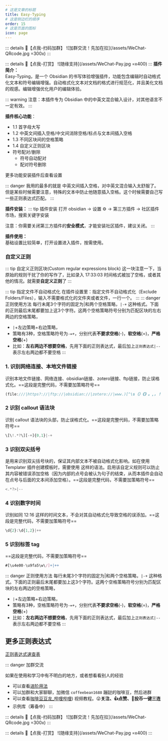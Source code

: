 ```yaml
---
# 这是文章的标题
title: Easy-Typing
# 这是侧边栏的顺序
order: 15
# 这是页面的图标
icon: page
---
```

::: details 🌱【点我-扫码加群】
![加群交流！先加在拉](/assets/WeChat-QRcode.jpg =300x) 
::: 

::: details 🍻【点我-打赏】
![随缘支持](/assets/WeChat-Pay.jpg =x400)
::: 
**插件简介：**  
Easy-Typing，是一个 Obsidian 的书写体验增强插件，功能包含编辑时自动格式化文本和符号编辑增强。自动格式化文本对文档的格式进行规范化，并且美化文档的观感。编辑增强优化用户的编辑体验。

::: warning
注意：本插件专为 Obsidian 中的中英文混合输入设计，对其他语言不一定有效。
:::

**插件核心功能**：  
- 1.1 首字母大写
- 1.2 中英文间插入空格/中文间消除空格/标点与文本间插入空格
- 1.3 不同区块间的空格策略
- 1.4 自定义正则区块
- 符号配对/删除
	- 符号自动配对
	- 配对符号删除

更多功能安装插件后查看设置

::: danger 
我用的最多的就是 中英文间插入空格，对中英文混合输入太舒服了。但是某些时候需要注意，特殊的文本中防止他随意插入空格。这个时候需要自己写一些正则表达式匹配。
:::


**插件安装：**
::: tip 插件安装
打开 obsidian → 设置 ⚙️ → 第三方插件 → 社区插件市场，搜索关键字安装

注意：你需要关闭第三方插件的**安全模式**，才能安装社区插件，建议关闭。
:::

**插件使用：**  
基础设置比较简单，打开设置进入插件，按需使用。

### 自定义正则
::: tip 自定义正则区块(Custom regular expressions block)
这一块注意一下，当原始的规则干扰了你的写作了，比如录入 17:33:03 时间格式被加了空格，或者其他的情况。就需要**自定义正则**了
:::


::: tip 指定文件不自动格式化
在插件设置里：指定文件不自动格式化（Exclude Folders/Files），输入不需要格式化的文件夹或者文件，一行一个。
:::
::: danger 正则使用方法
每行未尾3个字符的固定为|和两个空格策略，`|-+` 这种格式。下面的正则最后末尾都要加上这3个字符。这两个空格策略符号分别为匹配区块的左右两边的空格策略，
- `|`+左边策略+右边策略，
- 策略有3种，空格策略符号为`-=+`，分别代表**不要求空格**(-)，**软空格**(=)，**严格空格**(+)
- 比如：**左右两边不想要空格**，先用下面的正则表达式，最后加上`正则表达式|--`表示左右两边都不要空格
:::

### 1. 识别网络连接、本地文件链接  
识别本地文件链接、网络连接、obsidian链接、zotero链接、ftp链接，防止误格式化。==这段是完整代码，不需要加策略符号==
```js
(file:///|https?://|ftp://|obsidian://|zotero://|www.)[^\s（）《》。,，！？;；：“”‘’\)\(\[\]\{\}']+|++
```

### 2 识别 callout 语法块
识别 callout 语法块的头部，防止误格式化。==这段是完整代码，不需要加策略符号==
```js
\[\!.*?\][-+]{0,1}|-+
```
### 3 识别双尖括号
是用来识别双尖括号块的，保证其内部文本不被自动格式化影响。如在使用 Templater 插件创建模板时，需要使用  这样的语法。启用该自定义规则可以防止其内容被错误添加空格（因为内部的点号会被认为句子的结束，从而本插件会自动在点号与后面的文本间添加空格）。==这段是完整代码，不需要加策略符号==
```js
<.*?>|--
```

### 4 识别数字时间  
识别如同 12:16 这样的时间文本，不会对其自动格式化导致空格的误添加。==这段是完整代码，不需要加策略符号==

```js
\d{2}:\d{1,2}|++
```

### 5 识别标签 tag
==这段是完整代码，不需要加策略符号==
```js
#[\u4e00-\u9fa5\w\/]+|++
```

::: danger 正则使用方法
每行未尾3个字符的固定为|和两个空格策略，`|-+` 这种格式。下面的正则最后末尾都要加上这3个字符。这两个空格策略符号分别为匹配区块的左右两边的空格策略，
- `|`+左边策略+右边策略，
- 策略有3种，空格策略符号为`-=+`，分别代表**不要求空格**(-)，**软空格**(=)，**严格空格**(+)
- 比如：**左右两边不想要空格**，先用下面的正则表达式，最后加上`正则表达式|--`表示左右两边都不要空格
:::

## 更多正则表达式
[正则表达式速查表](/zh/advanced/regular-expression.md)

::: danger 加群交流

如果在使用和学习中有不明白的地方，或者想看看别人的经验
- 可以查看[进阶用法](/zh/advanced)
- 可以加群和大家聊聊，加微信 `coffeebean1688` 蹦跶的咖啡豆，然后进群
- 可以查看[咖啡豆豆龙_哔哩哔哩](https://space.bilibili.com/618777356)) 视频教程。😜**关注、👍点赞、📀投币一键三连**
- 示例库（筹备中）
:::

::: details 🌱【点我-扫码加群】
![加群交流！先加在拉](/assets/WeChat-QRcode.jpg =300x) 
::: 

::: details 🍻【点我-打赏】
![随缘支持](/assets/WeChat-Pay.jpg =x400)
::: 

